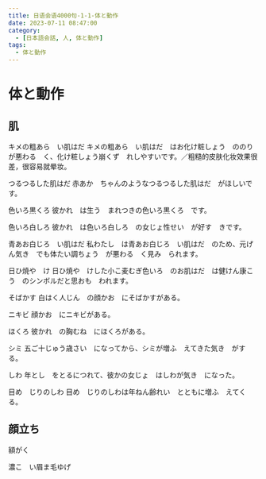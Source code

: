 ```yaml
---
title: 日语会语4000句-1-1-体と動作
date: 2023-07-11 08:47:00
category:
  - [日本語会話, 人, 体と動作]
tags:
  - 体と動作
---
```


# 体と動作

## 肌

キメの粗あら　い肌はだ
キメの粗あら　い肌はだ　はお化け粧しょう　ののりが悪わる　く、化け粧しょう崩くず　れしやすいです。／粗糙的皮肤化妆效果很差，很容易就晕妆。

つるつるした肌はだ
赤あか　ちゃんのようなつるつるした肌はだ　がほしいです。

色いろ黒くろ
彼かれ　は生う　まれつきの色いろ黒くろ　です。

色いろ白しろ
彼かれ　は色いろ白しろ　の女じょ性せい　が好す　きです。

青あお白じろ　い肌はだ
私わたし　は青あお白じろ　い肌はだ　のため、元げん気き　でも体たい調ちょう　が悪わる　く見み　られます。

日ひ焼や　け
日ひ焼や　けした小こ麦むぎ色いろ　のお肌はだ　は健けん康こう　のシンボルだと思おも　われます。

そばかす
白はく人じん　の顔かお　にそばかすがある。

ニキビ
顔かお　にニキビがある。

ほくろ
彼かれ　の胸むね　にほくろがある。

シミ
五ご十じゅう歳さい　になってから、シミが増ふ　えてきた気き　がする。

しわ
年とし　をとるにつれて、彼かの女じょ　はしわが気き　になった。

目め　じりのしわ
目め　じりのしわは年ねん齢れい　とともに増ふ　えてくる。

## 顔立ち

額がく

濃こ　い眉ま毛ゆげ
